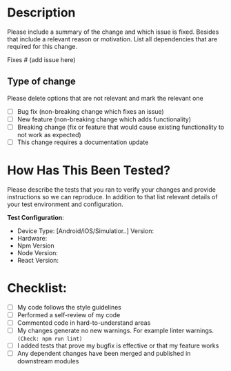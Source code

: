 # Description

Please include a summary of the change and which issue is fixed. Besides that include a relevant reason or motivation. List all dependencies that are required for this change.

Fixes # (add issue here)

## Type of change

Please delete options that are not relevant and mark the relevant one

- [ ] Bug fix (non-breaking change which fixes an issue)
- [ ] New feature (non-breaking change which adds functionality)
- [ ] Breaking change (fix or feature that would cause existing functionality to not work as expected)
- [ ] This change requires a documentation update

# How Has This Been Tested?

Please describe the tests that you ran to verify your changes and provide instructions so we can reproduce. In addition to that list relevant details of your test environment and configuration.

**Test Configuration**:
* Device Type: [Android/iOS/Simulatior..] Version:
* Hardware:
* Npm Version
* Node Version:
* React Version:

# Checklist:

- [ ] My code follows the style guidelines
- [ ] Performed a self-review of my code
- [ ] Commented code in hard-to-understand areas
- [ ] My changes generate no new warnings. For example linter warnings. `(Check: npm run lint)`
- [ ] I added tests that prove my bugfix is effective or that my feature works
- [ ] Any dependent changes have been merged and published in downstream modules
